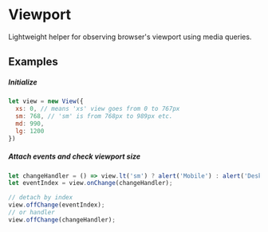 # Viewport

Lightweight helper for observing browser's viewport using media queries.

## Examples
##### Initialize
```javascript
let view = new View({ 
  xs: 0, // means 'xs' view goes from 0 to 767px
  sm: 768, // 'sm' is from 768px to 989px etc.
  md: 990, 
  lg: 1200 
})
```
##### Attach events and check viewport size
```javascript
let changeHandler = () => view.lt('sm') ? alert('Mobile') : alert('Desktop');
let eventIndex = view.onChange(changeHandler);

// detach by index
view.offChange(eventIndex);
// or handler
view.offChange(changeHandler);
```
